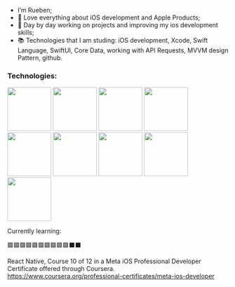 - I’m Rueben;
- 📱 Love everything about iOS development and  Apple Products;
- 🌱 Day by day working on  projects and improving my ios development skills;
- 📚 Technologies that I am studing: iOS development, Xcode, Swift Language, SwiftUI, Core Data, working with API Requests, MVVM design Pattern, github.

### Technologies: 

<p><img height="100" src="https://user-images.githubusercontent.com/25181517/121406611-a8246b80-c95e-11eb-9b11-b771486377f6.png">  <img height="100" src="https://developer.apple.com/design/human-interface-guidelines/foundations/app-icons/images/app-icon-realistic-materials.png"> <img height="100" src="https://user-images.githubusercontent.com/25181517/121406389-6267a300-c95e-11eb-8d67-f1e22afe8aea.png">  <img height="100" src="https://developer.apple.com/assets/elements/icons/swiftui/swiftui-96x96_2x.png">  <img height="100" src="https://user-images.githubusercontent.com/25181517/117364277-fc4eb280-aebd-11eb-8769-a3583c6a2037.png">  <img height="100" src="https://user-images.githubusercontent.com/25181517/117364276-fc4eb280-aebd-11eb-92ba-8a6ef74b7313.png"> <img height="100" src="https://user-images.githubusercontent.com/25181517/121258433-2d504780-c8af-11eb-8324-92f1305ded79.png"> <img height="100" src="https://user-images.githubusercontent.com/25181517/117208135-11134380-adf5-11eb-8878-040fd0f015b2.png"> <img height="100" src="https://user-images.githubusercontent.com/25181517/121302453-01a67f00-c8fa-11eb-8c86-2ee00734c9a8.png"> </p> 


Currently learning:

🟩🟩🟩🟩🟩🟩🟩🟩🟩🟩⬛️⬛️

 React Native, Course 10 of 12 in a Meta iOS Professional Developer Certificate offered through Coursera. https://www.coursera.org/professional-certificates/meta-ios-developer


<!--
**ruebeniosdev/ruebeniosdev** is a ✨ _special_ ✨ repository because its `README.md` (this file) appears on your GitHub profile.

### Hi there 👋








